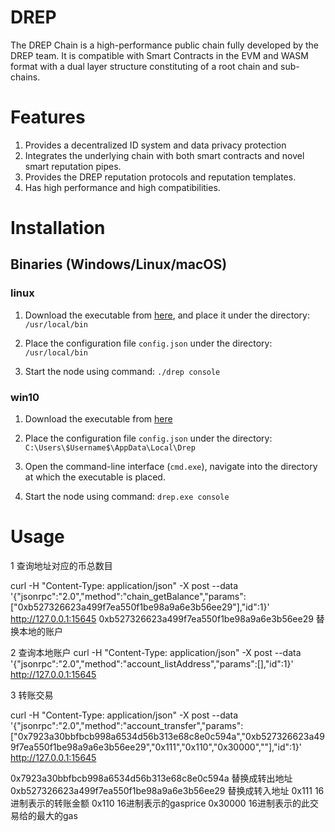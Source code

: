 # DREP 
The DREP Chain is a high-performance public chain fully developed by the DREP team. It is compatible with Smart Contracts in the EVM and WASM format with a dual layer structure constituting of a root chain and sub-chains.


# Features

1. Provides a decentralized ID system and data privacy protection
2. Integrates the underlying chain with both smart contracts and novel smart reputation pipes.
3. Provides the DREP reputation protocols and reputation templates.
4. Has high performance and high compatibilities.

# Installation

## Binaries (Windows/Linux/macOS)

### linux

1. Download the executable from [here](https://github.com/drep-project/test_network), and place it under the directory: `/usr/local/bin`
 
2. Place the configuration file `config.json` under the directory: `/usr/local/bin`

3. Start the node using command: `./drep console`


### win10

1. Download the executable from [here](https://github.com/drep-project/test_network)

2. Place the configuration file `config.json` under the directory: ` C:\Users\$Username$\AppData\Local\Drep` 

3. Open the command-line interface (`cmd.exe`), navigate into the directory at which the executable is placed.

4. Start the node using command: `drep.exe console`


# Usage

1 查询地址对应的币总数目

 curl -H "Content-Type: application/json" -X post --data '{"jsonrpc":"2.0","method":"chain_getBalance","params":["0xb527326623a499f7ea550f1be98a9a6e3b56ee29"],"id":1}' http://127.0.0.1:15645
0xb527326623a499f7ea550f1be98a9a6e3b56ee29 替换本地的账户

2 查询本地账户
 curl -H "Content-Type: application/json" -X post --data '{"jsonrpc":"2.0","method":"account_listAddress","params":[],"id":1}' http://127.0.0.1:15645
 
3 转账交易
 
curl -H "Content-Type: application/json" -X post --data '{"jsonrpc":"2.0","method":"account_transfer","params":["0x7923a30bbfbcb998a6534d56b313e68c8e0c594a","0xb527326623a499f7ea550f1be98a9a6e3b56ee29","0x111","0x110","0x30000",""],"id":1}' http://127.0.0.1:15645
 
0x7923a30bbfbcb998a6534d56b313e68c8e0c594a 替换成转出地址
0xb527326623a499f7ea550f1be98a9a6e3b56ee29 替换成转入地址
0x111 16进制表示的转账金额
0x110 16进制表示的gasprice
0x30000 16进制表示的此交易给的最大的gas